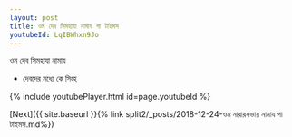 ```yaml
---
layout: post
title: ওম দেব সিমহাযা নামায গা টাইমস
youtubeId: LqIBWhxn9Jo
---
```

 
 
 ওম দেব সিমহাযা নামায  
 
 -  দেবদের মধ্যে কে সিংহ 
 
  
 
  
 
 
 
 
 
 


{% include youtubePlayer.html id=page.youtubeId %}
 
[Next]({{ site.baseurl }}{% link  split2/_posts/2018-12-24-ওম নারারসভায় নামায গা টাইমস.md%})
 
